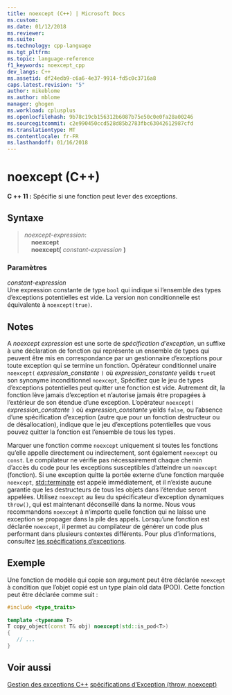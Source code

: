 ```yaml
---
title: noexcept (C++) | Microsoft Docs
ms.custom: 
ms.date: 01/12/2018
ms.reviewer: 
ms.suite: 
ms.technology: cpp-language
ms.tgt_pltfrm: 
ms.topic: language-reference
f1_keywords: noexcept_cpp
dev_langs: C++
ms.assetid: df24edb9-c6a6-4e37-9914-fd5c0c3716a8
caps.latest.revision: "5"
author: mikeblome
ms.author: mblome
manager: ghogen
ms.workload: cplusplus
ms.openlocfilehash: 9b78c19cb156312b6087b75e50c0e0fa28a00246
ms.sourcegitcommit: c2e990450ccd528d85b2783fbc63042612987cfd
ms.translationtype: MT
ms.contentlocale: fr-FR
ms.lasthandoff: 01/16/2018
---
```

# <a name="noexcept-c"></a>noexcept (C++)
**C ++ 11 :** Spécifie si une fonction peut lever des exceptions.  
  
## <a name="syntax"></a>Syntaxe  
  
> *noexcept-expression*:  
> &nbsp;&nbsp;&nbsp;&nbsp;**noexcept**  
> &nbsp;&nbsp;&nbsp;&nbsp;**noexcept(** *constant-expression* **)**  
  
### <a name="parameters"></a>Paramètres  
 *constant-expression*  
 Une expression constante de type `bool` qui indique si l’ensemble des types d’exceptions potentielles est vide. La version non conditionnelle est équivalente à `noexcept(true)`.  
  
## <a name="remarks"></a>Notes  
 A *noexcept expression* est une sorte de *spécification d’exception*, un suffixe à une déclaration de fonction qui représente un ensemble de types qui peuvent être mis en correspondance par un gestionnaire d’exceptions pour toute exception qui se termine un fonction. Opérateur conditionnel unaire `noexcept(` *expression_constante* `)` où *expression_constante* yeilds `true`et son synonyme inconditionnel `noexcept`, Spécifiez que le jeu de types d’exceptions potentielles peut quitter une fonction est vide. Autrement dit, la fonction lève jamais d’exception et n’autorise jamais être propagées à l’extérieur de son étendue d’une exception. L’opérateur `noexcept(` *expression_constante* `)` où *expression_constante* yeilds `false`, ou l’absence d’une spécification d’exception (autre que pour un fonction destructeur ou de désallocation), indique que le jeu d’exceptions potentielles que vous pouvez quitter la fonction est l’ensemble de tous les types.  
 
 Marquer une fonction comme `noexcept` uniquement si toutes les fonctions qu’elle appelle directement ou indirectement, sont également `noexcept` ou `const`. Le compilateur ne vérifie pas nécessairement chaque chemin d’accès du code pour les exceptions susceptibles d’atteindre un `noexcept` (fonction). Si une exception quitte la portée externe d’une fonction marquée `noexcept`, [std::terminate](../standard-library/exception-functions.md#terminate) est appelé immédiatement, et il n’existe aucune garantie que les destructeurs de tous les objets dans l’étendue seront appelées. Utilisez `noexcept` au lieu du spécificateur d’exception dynamiques `throw()`, qui est maintenant déconseillé dans la norme. Nous vous recommandons `noexcept` à n’importe quelle fonction qui ne laisse une exception se propager dans la pile des appels. Lorsqu’une fonction est déclarée `noexcept`, il permet au compilateur de générer un code plus performant dans plusieurs contextes différents. Pour plus d’informations, consultez [les spécifications d’exceptions](exception-specifications-throw-cpp.md).   
  
## <a name="example"></a>Exemple  
Une fonction de modèle qui copie son argument peut être déclarée `noexcept` à condition que l’objet copié est un type plain old data (POD). Cette fonction peut être déclarée comme suit :  
  
```cpp  
#include <type_traits>  
  
template <typename T>  
T copy_object(const T& obj) noexcept(std::is_pod<T>)  
{  
   // ...   
}  
```  
  
## <a name="see-also"></a>Voir aussi  
 [Gestion des exceptions C++](cpp-exception-handling.md) [spécifications d’Exception (throw, noexcept)](exception-specifications-throw-cpp.md)
